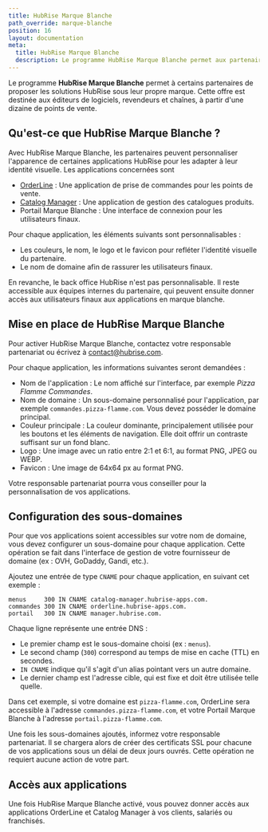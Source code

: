```yaml
---
title: HubRise Marque Blanche
path_override: marque-blanche
position: 16
layout: documentation
meta:
  title: HubRise Marque Blanche
  description: Le programme HubRise Marque Blanche permet aux partenaires de proposer les solutions HubRise sous leur propre marque.
---
```


Le programme **HubRise Marque Blanche** permet à certains partenaires de proposer les solutions HubRise sous leur propre marque. Cette offre est destinée aux éditeurs de logiciels, revendeurs et chaînes, à partir d'une dizaine de points de vente.

## Qu'est-ce que HubRise Marque Blanche ?

Avec HubRise Marque Blanche, les partenaires peuvent personnaliser l'apparence de certaines applications HubRise pour les adapter à leur identité visuelle. Les applications concernées sont

- [OrderLine](/apps/orderline/overview) : Une application de prise de commandes pour les points de vente.
- [Catalog Manager](/apps/catalog-manager/overview) : Une application de gestion des catalogues produits.
- Portail Marque Blanche : Une interface de connexion pour les utilisateurs finaux.

Pour chaque application, les éléments suivants sont personnalisables :

- Les couleurs, le nom, le logo et le favicon pour refléter l'identité visuelle du partenaire.
- Le nom de domaine afin de rassurer les utilisateurs finaux.

En revanche, le back office HubRise n'est pas personnalisable. Il reste accessible aux équipes internes du partenaire, qui peuvent ensuite donner accès aux utilisateurs finaux aux applications en marque blanche.

## Mise en place de HubRise Marque Blanche

Pour activer HubRise Marque Blanche, contactez votre responsable partenariat ou écrivez à contact@hubrise.com.

Pour chaque application, les informations suivantes seront demandées :

- Nom de l'application : Le nom affiché sur l'interface, par exemple _Pizza Flamme Commandes_.
- Nom de domaine : Un sous-domaine personnalisé pour l'application, par exemple `commandes.pizza-flamme.com`. Vous devez posséder le domaine principal.
- Couleur principale : La couleur dominante, principalement utilisée pour les boutons et les éléments de navigation. Elle doit offrir un contraste suffisant sur un fond blanc.
- Logo : Une image avec un ratio entre 2:1 et 6:1, au format PNG, JPEG ou WEBP.
- Favicon : Une image de 64x64 px au format PNG.

Votre responsable partenariat pourra vous conseiller pour la personnalisation de vos applications.

## Configuration des sous-domaines

Pour que vos applications soient accessibles sur votre nom de domaine, vous devez configurer un sous-domaine pour chaque application. Cette opération se fait dans l'interface de gestion de votre fournisseur de domaine (ex : OVH, GoDaddy, Gandi, etc.).

Ajoutez une entrée de type `CNAME` pour chaque application, en suivant cet exemple :

```
menus     300 IN CNAME catalog-manager.hubrise-apps.com.
commandes 300 IN CNAME orderline.hubrise-apps.com.
portail   300 IN CNAME manager.hubrise.com.
```

Chaque ligne représente une entrée DNS :

- Le premier champ est le sous-domaine choisi (ex : `menus`).
- Le second champ (`300`) correspond au temps de mise en cache (TTL) en secondes.
- `IN CNAME` indique qu'il s'agit d'un alias pointant vers un autre domaine.
- Le dernier champ est l'adresse cible, qui est fixe et doit être utilisée telle quelle.

Dans cet exemple, si votre domaine est `pizza-flamme.com`, OrderLine sera accessible à l'adresse `commandes.pizza-flamme.com`, et votre Portail Marque Blanche à l'adresse `portail.pizza-flamme.com`.

Une fois les sous-domaines ajoutés, informez votre responsable partenariat. Il se chargera alors de créer des certificats SSL pour chacune de vos applications sous un délai de deux jours ouvrés. Cette opération ne requiert aucune action de votre part.

## Accès aux applications

Une fois HubRise Marque Blanche activé, vous pouvez donner accès aux applications OrderLine et Catalog Manager à vos clients, salariés ou franchisés.
